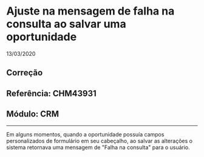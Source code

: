 # Ajuste na mensagem de falha na consulta ao salvar uma oportunidade
13/03/2020
## Correção
## Referência: CHM43931
## Módulo: CRM
***

Em alguns momentos, quando a oportunidade possuía campos personalizados de formulário em seu cabeçalho, ao salvar as alterações o sistema retornava uma mensagem de "Falha na consulta" para o usuário.
